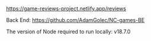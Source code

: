 https://game-reviews-project.netlify.app/reviews

Back End: https://github.com/AdamGolec/NC-games-BE

The version of Node required to run locally: v18.7.0